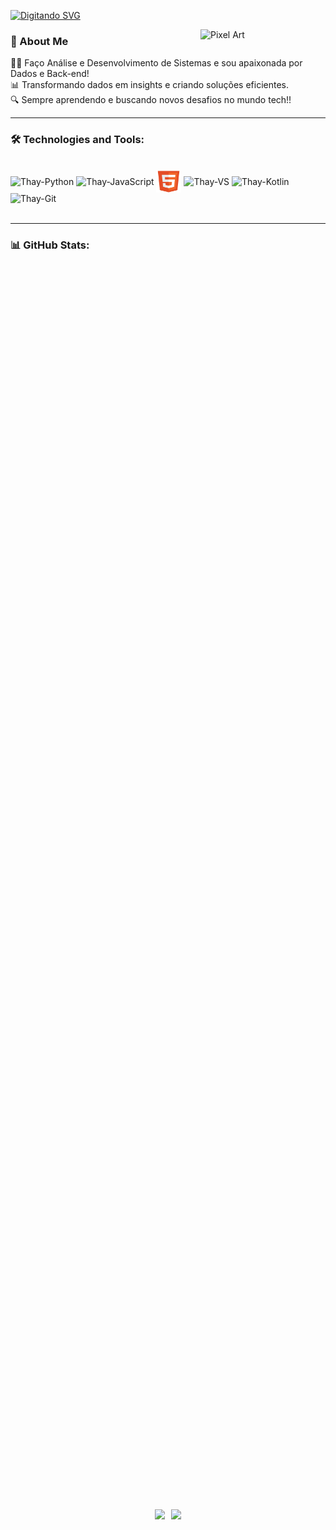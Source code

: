 <a href="https://git.io/typing-svg"><img src="https://readme-typing-svg.demolab.com?font=Fira+Code&weight=700&size=26&pause=1000&color=F72786&center=true&width=435&lines=Bem-vindo+ao+meu+GitHub+!" alt="Digitando SVG" /></a>

<img src="https://64.media.tumblr.com/bc65033f9f8807e02ebf11d533c59047/ea318465fb6d235c-5d/s400x600/70768f5aa754eec01f0a32b0eedf889a8d163953.gifv" alt="Pixel Art" align="right" width="200">

### 🚀 About Me
👩‍💻 Faço Análise e Desenvolvimento de Sistemas e sou apaixonada por Dados e Back-end!  
📊 Transformando dados em insights e criando soluções eficientes.  
🔍 Sempre aprendendo e buscando novos desafios no mundo tech!!


---

### 🛠️ Technologies and Tools:

<div style="display: inline_block"><br>
  <img align="center" alt="Thay-Python" height="35" width="40" src="https://cdn.jsdelivr.net/gh/devicons/devicon@latest/icons/python/python-original.svg" >
  <img align="center" alt="Thay-JavaScript" height="35" width="40" src="https://cdn.jsdelivr.net/gh/devicons/devicon@latest/icons/javascript/javascript-original.svg" >
  <img align="center" alt="Thay-HTML" height="35" width="40" src="https://raw.githubusercontent.com/devicons/devicon/master/icons/html5/html5-original.svg">
  <img align="center" alt="Thay-VS" height="35" width="40" src="https://cdn.jsdelivr.net/gh/devicons/devicon/icons/vscode/vscode-original.svg">
  <img align="center" alt="Thay-Kotlin" height="35" width="40" src="https://cdn.jsdelivr.net/gh/devicons/devicon@latest/icons/kotlin/kotlin-original.svg">
  <img align="center" alt="Thay-Git" height="35" width="40" src="https://cdn.jsdelivr.net/gh/devicons/devicon/icons/git/git-original.svg">

</div><br>

---

### 📊 GitHub Stats:
<div style="display: flex; justify-content: center; align-items: center; height: 100vh;">
  <div style="display: flex; gap: 10px;">
    <a href="https://github.com/Thaycod171" target="_blank">
      <img height="145px" src="https://github-readme-stats.vercel.app/api?username=Thaycod171&show_icons=true&theme=one_dark_pro&include_all_commits=true&count_private=true" />
    </a>
    <a href="https://github.com/Thaycod171" target="_blank">
      <img height="145px" src="https://github-readme-stats.vercel.app/api/top-langs/?username=Thaycod171&layout=compact&langs_count=7&theme=one_dark_pro" />
    </a>
  </div>
</div>

---

### 🔥 GitHub Streak:

<div align="center">
  <img height="205px" src="https://github-readme-streak-stats.herokuapp.com/?user=Thaycod171&theme=one_dark_pro"/>
</div>
---

<div align="center">
  <img src="https://streak-stats.demolab.com?user=maurodesouza&locale=en&mode=daily&theme=dracula&hide_border=false&border_radius=5&order=3" height="150" alt="streak graph"  />
  <img src="https://github-profile-trophy.vercel.app?username=maurodesouza&theme=dracula&column=-1&row=1&margin-w=8&margin-h=8&no-bg=false&no-frame=false&order=4" height="150" alt="trophy graph"  />
</div>

---

### 🟡 Pac-Man
<picture>
  <source media="(prefers-color-scheme: dark)" srcset="https://raw.githubusercontent.com/Thaycod171/Thaycod171/output/github-contribution-grid-snake-dark.svg">
  <source media="(prefers-color-scheme: light)" srcset="https://raw.githubusercontent.com/Thaycod171/Thaycod171/output/github-contribution-grid-snake.svg">
  <img alt="Pac-Man contribution graph" src="https://raw.githubusercontent.com/Thaycod171/Thaycod171/output/github-contribution-grid-snake.svg">
</picture>


---

### 📬 Contact Me:

<div> 
  <a href="https://www.linkedin.com/in/thayane-nunes-6a16352b6/" target="_blank"><img src="https://img.shields.io/badge/-LinkedIn-%230077B5?style=for-the-badge&logo=linkedin&logoColor=white" target="_blank"></a> 
  <a href="mailto:nunes2005.thayane11@gmail.com"><img src="https://img.shields.io/badge/-Gmail-%23333?style=for-the-badge&logo=gmail&logoColor=white" target="_blank"></a>
</div>

<img src="https://raw.githubusercontent.com/Thaycod171/Thaycod171/output/snake.svg" alt="Snake animation" />

###
